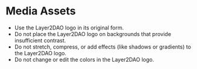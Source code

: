 # Media Assets

* Use the Layer2DAO logo in its original form.
* Do not place the Layer2DAO logo on backgrounds that provide insufficient contrast.
* Do not stretch, compress, or add effects (like shadows or gradients) to the Layer2DAO logo.
* Do not change or edit the colors in the Layer2DAO logo.
